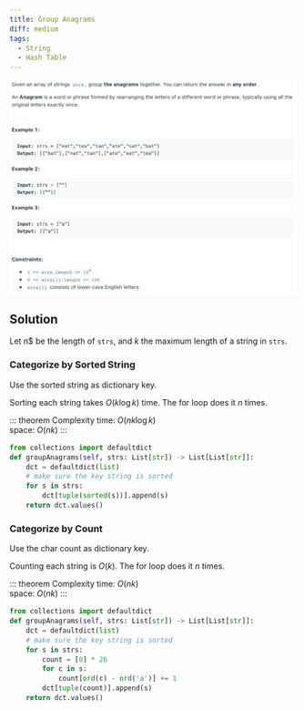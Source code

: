 ```yaml
---
title: Group Anagrams
diff: medium
tags:
  - String
  - Hash Table
---
```


<img class="medium-zoom" src="/algo/group-anagrams.png" alt="https://leetcode.com/problems/group-anagrams">

## Solution

Let n\$ be the length of `strs`, and $k$ the maximum length of a string in `strs`.

### Categorize by Sorted String

Use the sorted string as dictionary key.

Sorting each string takes $O(k \log k)$ time. The for loop does it $n$ times.

::: theorem Complexity
time: $O(nk \log k)$  
space: $O(nk)$
:::

```py
from collections import defaultdict
def groupAnagrams(self, strs: List[str]) -> List[List[str]]:
    dct = defaultdict(list)
    # make sure the key string is sorted
    for s in strs:
        dct[tuple(sorted(s))].append(s)
    return dct.values()
```

### Categorize by Count

Use the char count as dictionary key.

Counting each string is $O(k)$. The for loop does it $n$ times.

::: theorem Complexity
time: $O(nk)$  
space: $O(nk)$
:::

```py
from collections import defaultdict
def groupAnagrams(self, strs: List[str]) -> List[List[str]]:
    dct = defaultdict(list)
    # make sure the key string is sorted
    for s in strs:
        count = [0] * 26
        for c in s:
            count[ord(c) - ord('a')] += 1
        dct[tuple(count)].append(s)
    return dct.values()
```
